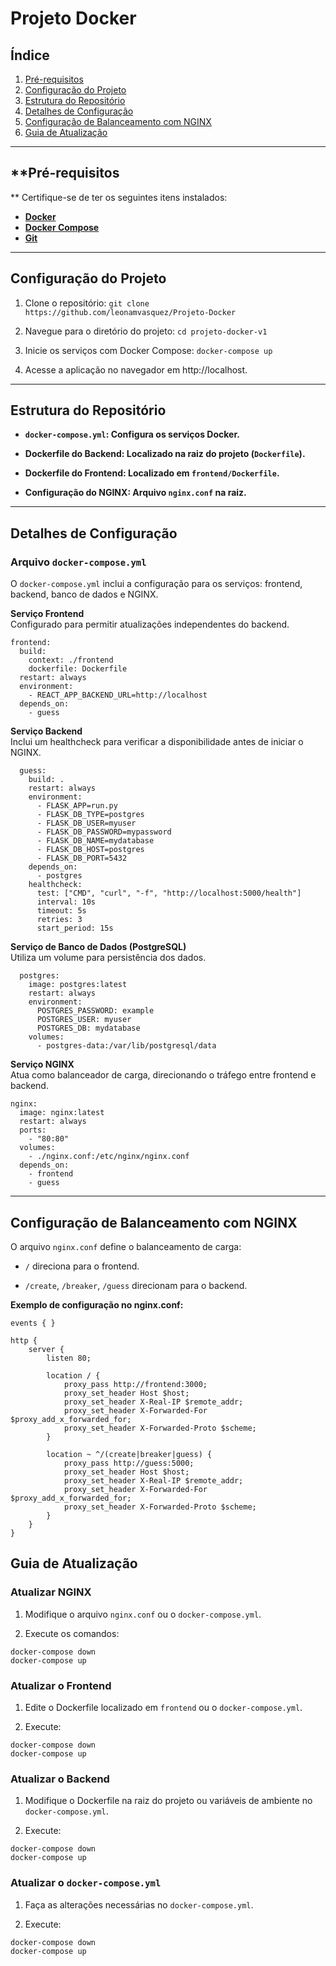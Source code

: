 # Projeto Docker

## Índice
1. [Pré-requisitos](#pré-requisitos)
2. [Configuração do Projeto](#configuração-do-projeto)
3. [Estrutura do Repositório](#estrutura-do-repositório)
4. [Detalhes de Configuração](#detalhes-de-configuração)
5. [Configuração de Balanceamento com NGINX](#configuração-de-balanceamento-com-nginx)
6. [Guia de Atualização](#guia-de-atualização)

---

## **Pré-requisitos
**
Certifique-se de ter os seguintes itens instalados:
- **[Docker](https://docs.docker.com/engine/install/)**
- **[Docker Compose](https://docs.docker.com/compose/install/)**
- **[Git](https://git-scm.com/book/en/v2/Getting-Started-Installing-Git)**

---

## **Configuração do Projeto**

1. Clone o repositório:
   ``git clone https://github.com/leonamvasquez/Projeto-Docker``

2. Navegue para o diretório do projeto:
  ``cd projeto-docker-v1``

3. Inicie os serviços com Docker Compose:
``docker-compose up``

4. Acesse a aplicação no navegador em http://localhost.

---

## **Estrutura do Repositório**

* **``docker-compose.yml``: Configura os serviços Docker.**

* **Dockerfile do Backend: Localizado na raiz do projeto (``Dockerfile``).**

* **Dockerfile do Frontend: Localizado em ``frontend/Dockerfile``.**

* **Configuração do NGINX: Arquivo ``nginx.conf`` na raiz.**

---

## **Detalhes de Configuração**

### Arquivo ``docker-compose.yml``

O ``docker-compose.yml`` inclui a configuração para os serviços: frontend, backend, banco de dados e NGINX.


**Serviço Frontend** <br>
Configurado para permitir atualizações independentes do backend.
````
frontend:
  build:
    context: ./frontend
    dockerfile: Dockerfile
  restart: always
  environment:
    - REACT_APP_BACKEND_URL=http://localhost
  depends_on:
    - guess
````

**Serviço Backend** <br>
Inclui um healthcheck para verificar a disponibilidade antes de iniciar o NGINX.
````
  guess:
    build: .
    restart: always
    environment:
      - FLASK_APP=run.py
      - FLASK_DB_TYPE=postgres
      - FLASK_DB_USER=myuser
      - FLASK_DB_PASSWORD=mypassword
      - FLASK_DB_NAME=mydatabase
      - FLASK_DB_HOST=postgres
      - FLASK_DB_PORT=5432
    depends_on:
      - postgres
    healthcheck:
      test: ["CMD", "curl", "-f", "http://localhost:5000/health"]
      interval: 10s
      timeout: 5s
      retries: 3
      start_period: 15s      
````

**Serviço de Banco de Dados (PostgreSQL)** <br>
Utiliza um volume para persistência dos dados.
````
  postgres:
    image: postgres:latest
    restart: always
    environment:
      POSTGRES_PASSWORD: example
      POSTGRES_USER: myuser
      POSTGRES_DB: mydatabase
    volumes:
      - postgres-data:/var/lib/postgresql/data

````
**Serviço NGINX** <br>
Atua como balanceador de carga, direcionando o tráfego entre frontend e backend.
````
nginx:
  image: nginx:latest
  restart: always
  ports:
    - "80:80"
  volumes:
    - ./nginx.conf:/etc/nginx/nginx.conf
  depends_on:
    - frontend
    - guess
````

---

## **Configuração de Balanceamento com NGINX**

O arquivo ``nginx.conf`` define o balanceamento de carga:

* ``/`` direciona para o frontend.

* ``/create``, ``/breaker``, ``/guess`` direcionam para o backend.

**Exemplo de configuração no nginx.conf:**

````
events { }

http {
    server {
        listen 80;

        location / {
            proxy_pass http://frontend:3000;
            proxy_set_header Host $host;
            proxy_set_header X-Real-IP $remote_addr;
            proxy_set_header X-Forwarded-For $proxy_add_x_forwarded_for;
            proxy_set_header X-Forwarded-Proto $scheme;
        }

        location ~ ^/(create|breaker|guess) {
            proxy_pass http://guess:5000;
            proxy_set_header Host $host;
            proxy_set_header X-Real-IP $remote_addr;
            proxy_set_header X-Forwarded-For $proxy_add_x_forwarded_for;
            proxy_set_header X-Forwarded-Proto $scheme;
        }
    }
}
````
## **Guia de Atualização**

### **Atualizar NGINX**

1. Modifique o arquivo ``nginx.conf`` ou o ``docker-compose.yml``.

2. Execute os comandos:
````
docker-compose down
docker-compose up
````

### **Atualizar o Frontend**

1. Edite o Dockerfile localizado em ``frontend`` ou o ``docker-compose.yml``.

2. Execute:
````
docker-compose down
docker-compose up
````

### **Atualizar o Backend**

1. Modifique o Dockerfile na raiz do projeto ou variáveis de ambiente no ``docker-compose.yml``.

2. Execute:
````
docker-compose down
docker-compose up
````

### **Atualizar o ``docker-compose.yml``**

1. Faça as alterações necessárias no ``docker-compose.yml``.

2. Execute:
````
docker-compose down
docker-compose up
````